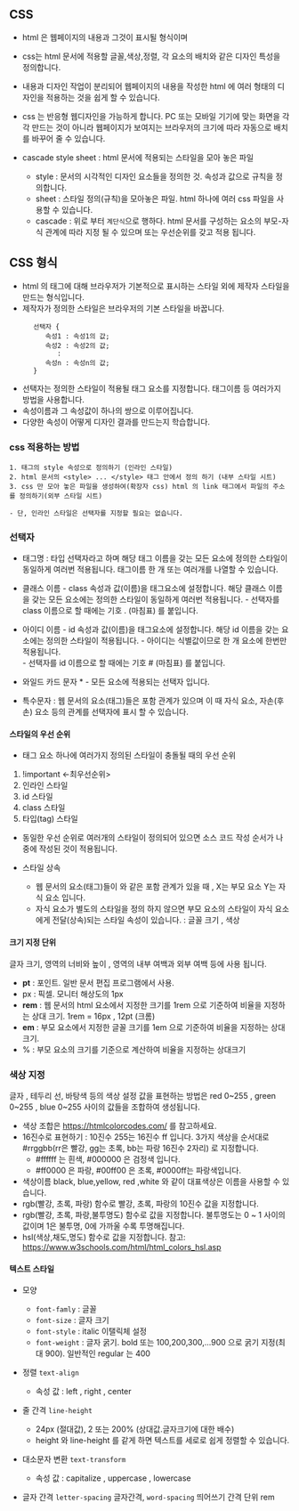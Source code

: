 ## CSS

+ html 은 웹페이지의 내용과 그것이 표시될 형식이며
+ css는 html 문서에 적용할 글꼴,색상,정렬, 각 요소의 배치와 같은 디자인 특성을 정의합니다. 
+ 내용과 디자인 작업이 분리되어 웹페이지의 내용을 작성한 html 에 여러 형태의 디자인을 적용하는 것을 쉽게 할 수 있습니다.
+ css 는 반응형 웹디자인을 가능하게 합니다. PC 또는 모바일 기기에 맞는 화면을 각각 만드는 것이
아니라 웹페이지가 보여지는 브라우저의 크기에 따라 자동으로 배치를 바꾸어 줄 수 있습니다.
+ cascade style sheet : html 문서에 적용되는 스타일을 모아 놓은 파일
  
  - style : 문서의 시각적인 디자인 요소들을 정의한 것. 속성과 값으로 규칙을 정의합니다.
  - sheet : 스타일 정의(규칙)을 모아놓은  파일. html 하나에 여러 css 파일을 사용할 수 있습니다.
  - cascade : 위로 부터 `계단식`으로 행하다. html 문서를 구성하는 요소의 부모-자식 관계에 따라 지정 될 수 있으며 또는 우선순위를 갖고 적용 됩니다.


## CSS 형식 
   - html 의 태그에 대해 브라우저가 기본적으로 표시하는 스타일 외에 제작자 스타일을 만드는 형식입니다.
   - 제작자가 정의한 스타일은 브라우저의 기본 스타일을 바꿉니다.
```
      선택자 { 
         속성1 : 속성1의 값;  
         속성2 : 속성2의 값;
            :
         속성n : 속성n의 값;
      } 
```
   - 선택자는 정의한 스타일이 적용될 태그 요소를 지정합니다. 태그이름 등 여러가지 방법을 사용합니다.
   - 속성이름과 그 속성값이 하나의 쌍으로 이루어집니다.
   - 다양한 속성이 어떻게 디자인 결과를 만드는지 학습합니다.

### css 적용하는 방법

	1. 태그의 style 속성으로 정의하기 (인라인 스타일)
	2. html 문서의 <style> ... </style> 태그 안에서 정의 하기 (내부 스타일 시트)
	3. css 만 모아 놓은 파일을 생성하여(확장자 css) html 의 link 태그에서 파일의 주소를 정의하기(외부 스타일 시트)
    
    - 단, 인라인 스타일은 선택자를 지정할 필요는 없습니다. 

### 선택자
  
   - 태그명 : 타입 선택자라고 하며 해당 태그 이름을 갖는 모든 요소에 정의한 스타일이 동일하게 여러번 적용됩니다.  태그이름 한 개 또는 여러개를 나열할 수 있습니다. 
   - 클래스 이름
          - class 속성과 값(이름)을 태그요소에 설정합니다. 해당 클래스 이름을 갖는 모든 요소에는 정의한 스타일이 동일하게 여러번 적용됩니다.
          - 선택자를 class 이름으로 할 때에는 기호 . (마침표)  를 붙입니다.        
   - 아이디 이름
          - id 속성과 값(이름)을 태그요소에 설정합니다. 해당 id 이름을 갖는 요소에는 정의한 스타일이 적용됩니다.
          - 아이디는 식별값이므로 한 개 요소에 한번만 적용됩니다.  
          - 선택자를 id 이름으로 할 때에는 기호 # (마침표)  를 붙입니다.
   - 와일드 카드 문자  *
          - 모든 요소에 적용되는 선택자 입니다.

   - 특수문자 : 웹 문서의 요소(태그)들은 포함 관계가 있으며 이 때 자식 요소, 자손(후손) 요소 등의 관계를 선택자에 표시 할 수 있습니다.                 


#### 스타일의 우선 순위

   - 태그 요소 하나에 여러가지 정의된 스타일이 충돌될 때의 우선 순위

1.  !important   <-최우선순위>
2.  인라인 스타일
3.  id 스타일
4.  class 스타일
5.  타입(tag) 스타일

   - 동일한 우선 순위로 여러개의 스타일이 정의되어 있으면 소스 코드 작성 순서가 나중에 작성된 것이 적용됩니다.

+ 스타일 상속

   -  웹 문서의 요소(태그)들이 <X> <Y> </Y>  </X>  와 같은 포함 관계가 있을 때 , X는 부모 요소 Y는 자식 요소 입니다.
   -  자식 요소가 별도의 스타일을 정의 하지 않으면 부모 요소의 스타일이 자식 요소에게 전달(상속)되는 스타일 속성이 있습니다.
      : 글꼴 크기 , 색상

#### 크기 지정 단위
글자 크기, 영역의 너비와 높이 , 영역의 내부 여백과 외부 여백 등에 사용 됩니다.

   - __pt__ : 포인트. 일반 문서 편집 프로그램에서 사용.
   - px : 픽셀. 모니터 해상도의 1px 
   - __rem__ : 웹 문서의 html 요소에서 지정한 크기를 1rem 으로 기준하여 비율을 지정하는 상대 크기. 1rem = 16px , 12pt  (크롬)
   - __em__ : 부모 요소에서 지정한 글꼴 크기를 1em 으로 기준하여 비율을 지정하는 상대크기. 
   - % : 부모 요소의 크기를 기준으로 계산하여 비율을 지정하는 상대크기

### 색상 지정 
글자 , 테두리 선, 바탕색 등의 색상 설정 값을 표현하는 방법은 red 0~255 , green 0~255 , blue 0~255 사이의 값들을 조합하여 생성됩니다.

   - 색상 조합은 https://htmlcolorcodes.com/ 를 참고하세요.
   - 16진수로 표현하기 : 10진수 255는 16진수 ff 입니다. 
   3가지 색상을 순서대로 #rrggbb(rr은 빨강, gg는 초록, bb는 파랑 16진수 2자리) 로 지정합니다. 
     + #ffffff 는 흰색, #000000 은 검정색 입니다.
     + #ff0000 은 파랑, #00ff00 은 초록, #0000ff는 파랑색입니다.
   - 색상이름 black, blue,yellow, red ,white 와 같이 대표색상은 이름을 사용할 수 있습니다.
   - rgb(빨강, 초록, 파랑) 함수로 빨강, 초록, 파랑의 10진수 값을 지정합니다.
   - rgb(빨강, 초록, 파랑,불투명도) 함수로 값을 지정합니다. 불투명도는 0 ~ 1 사이의 값이며 1은 불투명, 0에 가까울 수록 투명해집니다.
   - hsl(색상,채도,명도) 함수로 값을 지정합니다.  참고: https://www.w3schools.com/html/html_colors_hsl.asp
   

#### 텍스트 스타일

+ 모양
   - `font-famly` : 글꼴
   - `font-size` : 글자 크기
   - `font-style` : italic 이탤릭체 설정
   - `font-weight` : 글자 굵기. bold 또는 100,200,300,...900 으로 굵기 지정(최대 900). 일반적인 regular 는 400

+ 정렬 `text-align`
   -  속성 값 : left , right , center   

+ 줄 간격 `line-height`
   - 24px (절대값), 2 또는 200% (상대값.글자크기에 대한 배수)
   - height 와 line-height 를 같게 하면 텍스트를 세로로 쉽게 정렬할 수 있습니다.

+ 대소문자 변환 `text-transform `

   - 속성 값 : capitalize , uppercase , lowercase 

+ 글자 간격 `letter-spacing` 글자간격, `word-spacing`   띄어쓰기 간격
단위 rem


